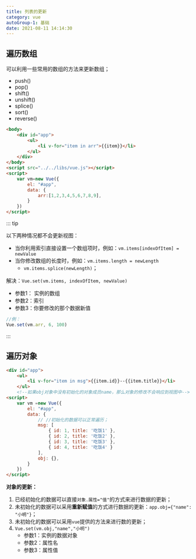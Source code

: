 ```yaml
---
title: 列表的更新
category: vue
autoGroup-1: 基础
date: 2021-08-11 14:14:30
---
```


## 遍历数组

可以利用一些常用的数组的方法来更新数组；

- push()
- pop()
- shift()
- unshift()
- splice()
- sort()
- reverse()

```html
<body>
    <div id="app">  
        <ul>    
            <li v-for="item in arr">{{item}}</li>  
        </ul>
    </div>
</body>
<script src="../../libs/vue.js"></script>
<script>  
    var vm=new Vue({    
        el: "#app",    
        data: {
            arr:[1,2,3,4,5,6,7,8,9],    
        }
    })
</script>
```

::: tip

以下两种情况都不会更新视图：

- 当你利用索引直接设置一个数组项时，例如：`vm.items[indexOfItem] = newValue`
- 当你修改数组的长度时，例如：`vm.items.length = newLength`
  - ` vm.items.splice(newLength) `；

解决：`Vue.set(vm.items, indexOfItem, newValue)`

- 参数1： 实例的数组
- 参数2：索引
- 参数3：你要修改的那个数据新值

```javascript
//例： 
Vue.set(vm.arr, 6, 100)
```

:::

## 遍历对象

```html
<div id="app">    
    <ul>      
        <li v-for="item in msg">{{item.id}}--{{item.title}}</li>    
    </ul>    
    <!--如果obj对象中没有初始化的对象成员name，那么对象的修改不会响应到视图中-->    <h1>{{obj.name}}</h1></div>
<script>  
    var vm =new Vue({    
        el: "#app",    
        data: { 
            // //初始化的数据可以正常遍历；  
            msg: [                
                { id: 1, title: '吃饭1' },        
                { id: 2, title: '吃饭2' },        
                { id: 3, title: '吃饭3' },        
                { id: 4, title: '吃饭4' }      
            ],  
            obj: {},    
        }
    })
</script>
```

**对象的更新：**

1. 已经初始化的数据可以直接`对象.属性="值"`的方式来进行数据的更新；
2. 未初始化的数据可以采用**重新赋值**的方式进行数据的更新：`app.obj={"name": "小明"}`；
3. 未初始化的数据可以采用`vue`提供的方法来进行数的更新；
4. `Vue.set(vm.obj,"name","小明")`
   - 参数1：实例的数据对象
   - 参数2：属性名
   - 参数3：属性值



